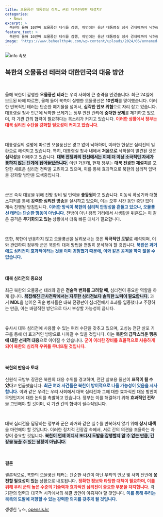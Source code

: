 ```yaml
---
title: 오물풍선 대통령실 침투… 군의 대북전광판 재설치?
categories:
  - News
excerpt: >
  북한이 올해 10번째 오물풍선 테러를 감행, 이번에는 용산 대통령실 청사 경내에까지 낙하했다. 군은 대북 대응 강화를 시사하며 확성기 방송과 전단 살포 등 심리전 수단 확대를 검토 중이다. 상황 악화에 따른 북한의 포격 가능성도 경고되고 있다.
feature_text: >
  북한이 올해 10번째 오물풍선 테러를 감행, 이번에는 용산 대통령실 청사 경내에까지 낙하했다. 군은 대북 대응 강화를 시사하며 확성기 방송과 전단 살포 등 심리전 수단 확대를 검토 중이다. 상황 악화에 따른 북한의 포격 가능성도 경고되고 있다.
image: 'https://www.behealthy4u.com/wp-content/uploads/2024/06/unnamed-file.png'
---
```


<p><img src="https://www.behealthy4u.com/wp-content/uploads/2024/06/unnamed-file.png" alt="info 속보" /></p>

<h2 data-ke-size="size26">북한의 오물풍선 테러와 대한민국의 대응 방안</h2>

<p data-ke-size="size16">&nbsp;</p>

<p>올해 북한이 감행한 <strong>오물풍선 테러</strong>는 우리 사회에 큰 충격을 안겼습니다. 최근 24일에 보도된 바에 따르면, 올해 들어 북측이 실행한 오물풍선은 <strong>10번째</strong>를 맞이했습니다. 이러한 반복적인 테러는 단순한 폐기물을 넘어서, <strong>심각한 안보 위협</strong>으로 자리 잡고 있습니다. 대통령실 청사 인근에 낙하한 쓰레기는 정부 안전 관리에 <strong>중대한 문제</strong>를 제기하고 있으며, 각 기관 간의 협력이 필요하다는 목소리가 커지고 있습니다. <b><span style="color: #ee2323;">이러한 상황에서 정부는 대북 심리전 수단을 강화할 필요성이 커지고 있습니다.</span></b></p>

<p data-ke-size="size16">&nbsp;</p>

<p>대통령실의 설명에 따르면 오물풍선은 경고 없이 낙하하며, 이러한 현상은 심리전의 일환으로 해석되고 있습니다. 특히, 대통령실 청사 내에서 <strong>처음으로</strong> 낙하물이 발견된 것은 <strong>심각성</strong>을 더해주고 있습니다. <b><span style="background-color: #21538527;">대북 전쟁과의 전선에서는 이제 더 이상 소극적인 자세가 통하지 않는 단계에 접어들었습니다.</span></b> 이런 가운데, 현재 정부는 <strong>대북 전광판 재설치</strong>를 포함한 새로운 심리전 전략을 고려하고 있으며, 이를 통해 효과적으로 북한의 심리적 압박을 강화할 방안을 모색중입니다.</p>

<p data-ke-size="size16">&nbsp;</p>

<p>군은 즉각 대응을 위해 전방 장비 및 인력을 <strong>총동원</strong>하고 있습니다. 이동식 확성기와 대형 스피커를 통해 <strong>강력한 심리전 방송</strong>을 실시하고 있으며, 이는 오후 시간 동안 중단 없이 계속 진행될 방침입니다. <b><span style="color: #1a5490;">이러한 방식이 북한의 심리적 안정성을 흔들고 있으나, 오물풍선 테러는 단순한 행동이 아닙니다.</span></b> 전방이 아닌 왕복 거리에서 사생활을 뒤흔드는 이 같은 공격은 <strong>무기화되고 있는</strong> 상황에서 더욱 빠른 대처가 필요합니다.</p>

<p data-ke-size="size16">&nbsp;</p>

<p>또한, 북한이 반응하지 않고 오물풍선을 날려보내는 것은 <strong>적극적인 도발</strong>로 해석되며, 이와 관련하여 정부와 군은 북한의 대처 방법을 면밀히 분석해야 할 것입니다. <b><span style="color: #1a5490;">북한은 과거에도 심리전이 효과적이라는 것을 이미 경험했기 때문에, 이와 같은 공격을 하지 않을 수 없습니다.</span></b></p>

<p data-ke-size="size16">&nbsp;</p>

<h4>대북 심리전의 중요성</h4>

<p>최근 북한의 오물풍선 테러와 같은 <strong>전술적 변화를 고려할 때</strong>, 심리전이 중요한 역할을 하게 됩니다. <b><span style="background-color: #21538527;">복잡해진 군사전략에서는 지루한 심리전보다 솔직한 노력이 필요합니다.</span></b> 과거 <strong>MDL</strong>을 넘어온 귀순 병사들은 대북 전광판이 심리전에서 효과를 입증했다고 주장하는 만큼, 이는 바람직한 방안으로 다시 부상할 가능성이 큽니다.</p>

<p data-ke-size="size16">&nbsp;</p>

<p>유사시 대북 심리전에 사용할 수 있는 여러 수단을 갖추고 있으며, 고성능 전단 살포 기구를 통해 더 효과적인 방향으로 나아갈 수 있을 것입니다. 이는 <strong>북한의 급작스러운 행동에 대한 선제적 대응</strong>으로 이어질 수 있습니다. <b><span style="color: #ee2323;">군이 이러한 장비를 효율적으로 사용하게 되어 북한의 <strong>심리적 우위를 무너뜨릴 것</strong>입니다.</span></b></p>

<p data-ke-size="size16">&nbsp;</p>

<h4>북한의 반응과 토대</h4>

<p>신원식 국방부 장관은 북한의 대응 수위를 경고하며, 전단 살포용 풍선이 <strong>표적이 될 수 있다</strong>고 언급했습니다. <b><span style="color: #1a5490;">최근 여러 사건들은 북한이 방어적으로 나올 가능성이 있음을 시사합니다.</span></b> 이와 같은 우려는 우리 사회에서 대북 심리전과 그에 대한 효과적인 대응 방안이 무엇인지에 대한 논의를 촉발하고 있습니다. 정부는 이를 해결하기 위해 <strong>효과적인 전략</strong>을 고안해야 할 것이며, 각 기관 간의 협력이 필수적입니다.</p>

<p data-ke-size="size16">&nbsp;</p>

<p>대북 심리전을 담당하는 정부와 군은 과거와 같은 실수를 반복하지 않기 위해 <strong>상시 대책</strong>을 마련해야 할 것입니다. 이러한 정치적 긴장감 속에서, 서로 간의 의견을 조율하는 과정이 중요할 것입니다. <b><span style="background-color: #21538527;">북한이 언제 어디서 또다시 도발을 감행할지 알 수 없는 만큼, 긴장을 늦출 수 있는 상황이 아닙니다.</span></b> </p>

<p data-ke-size="size16">&nbsp;</p>

<h4>결론</h4>

<p>결론적으로, 북한의 오물풍선 테러는 단순한 사건이 아닌 우리의 안보 및 사회 전반에 <strong>응전할 필요성이 있는</strong> 상황으로 내포됩니다. <b><span style="color: #ee2323;">정확한 정보와 타당한 대책이 필요하며, 이를 위해 우리 군의 높은 수준의 기술력과 효과적인 심리전이 중요한 부분을 차지합니다.</span></b> 각 기관의 협력과 대국적 시각에서의 해결 방안이 이뤄져야 할 것입니다. <b><span style="color: #1a5490;">이를 통해 우리는 북측의 도발에 저항할 수 있는 강력한 의지를 갖추게 될 것입니다.</span></b></p>
생생한 뉴스, <a href="https://opensis.kr" rel="dofollow">opensis.kr</a>


